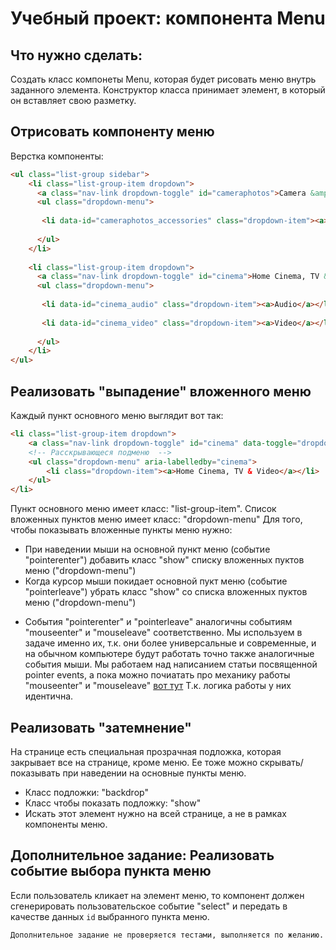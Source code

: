 # Учебный проект: компонента Menu

## Что нужно сделать:
Создать класс компонеты Menu, которая будет рисовать меню внутрь заданного элемента.
Конструктор класса принимает элемент, в который он вставляет свою разметку.

## Отрисовать компоненту меню
Верстка компоненты:

```html
<ul class="list-group sidebar">
    <li class="list-group-item dropdown">
      <a class="nav-link dropdown-toggle" id="cameraphotos">Camera &amp; Photo</a>
      <ul class="dropdown-menu">   
        
       <li data-id="cameraphotos_accessories" class="dropdown-item"><a>Accessories</a></li>
    
      </ul>
    </li>
  
    <li class="list-group-item dropdown">
      <a class="nav-link dropdown-toggle" id="cinema">Home Cinema, TV &amp; Video</a>
      <ul class="dropdown-menu">   
        
       <li data-id="cinema_audio" class="dropdown-item"><a>Audio</a></li>
    
       <li data-id="cinema_video" class="dropdown-item"><a>Video</a></li>
    
      </ul>
    </li>
</ul>
```
## Реализовать "выпадение" вложенного меню

Каждый пункт основного меню выглядит вот так:
```html
<li class="list-group-item dropdown">
    <a class="nav-link dropdown-toggle" id="cinema" data-toggle="dropdown" aria-haspopup="true" aria-expanded="false">Home Cinema, TV & Video</a>
    <!-- Расскрывающеся подменю  -->
    <ul class="dropdown-menu" aria-labelledby="cinema">
        <li class="dropdown-item"><a>Home Cinema, TV & Video</a></li>
    </ul>
</li>
```
Пункт основного меню имеет класс: "list-group-item". Список вложенных пунктов меню имеет класс: "dropdown-menu"
Для того, чтобы показывать вложенные пункты меню нужно:
- При наведении мыши на основной пункт меню (событие "pointerenter") добавить класс "show" списку вложенных пуктов меню ("dropdown-menu")
- Когда курсор мыши покидает основной пукт меню (событие "pointerleave") убрать класс "show" со списка вложенных пуктов меню ("dropdown-menu")
* События "pointerenter" и "pointerleave" аналогичны событиям "mouseenter" и "mouseleave" соответственно. 
Мы используем в задаче именно их, т.к. они более универсальные и современные, и на обычном компьютере будут работать точно также аналогичные события мыши. 
Мы работаем над написанием статьи посвященной pointer events, а пока можно почиатать про механику работы "mouseenter" и "mouseleave" [вот тут](https://learn.javascript.ru/mousemove-mouseover-mouseout-mouseenter-mouseleave#sobytiya-mouseenter-i-mouseleave)
Т.к. логика работы у них идентична.

## Реализовать "затемнение" 
На странице есть специальная прозрачная подложка, которая закрывает все на странице, кроме меню. Ее тоже можно скрывать/показывать при наведении на основные пункты меню.
- Класс подложки: "backdrop"
- Класс чтобы показать подложку: "show"
- Искать этот элемент нужно на всей странице, а не в рамках компоненты меню.

## Дополнительное задание: Реализовать событие выбора пункта меню
Если пользователь кликает на элемент меню, то компонент должен сгенерировать пользовательское событие "select" и передать в качестве данных 
`id` выбранного пункта меню.

`Дополнительное задание не проверяется тестами, выполняется по желанию.`
